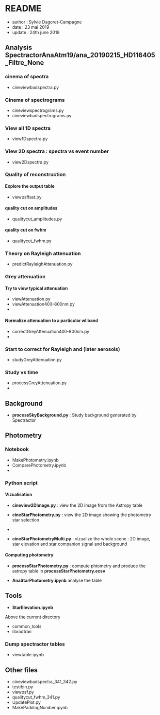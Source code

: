 # README

- author : Sylvie Dagoret-Campagne
- date : 23 mai 2019
- update : 24th june 2019

## Analysis SpectractorAnaAtm19/ana\_20190215\_HD116405\_Filtre\_None


### cinema of spectra


- cineviewbadspectra.py



### Cinema of spectrograms
		
- cineviewspectrograms.py	
- cineviewbadspectrograms.py		


### View all 1D spectra

- view1Dspectra.py	

### View 2D spectra : spectra vs event number

- view2Dspectra.py

### Quality of reconstruction

#### Explore the output table
- viewpsffast.py

#### quality cut on amplitudes
- qualitycut\_amplitudes.py


#### quality cut on fwhm

- qualitycut\_fwhm.py	

### Theory on Rayleigh attenuation

- predictRayleighAttenuation.py		

### Grey attenuation


#### Try to view typical attenuation
- viewAttenuation.py
- viewAttenuation400-800nm.py
- 
#### Normalize attenuation to a particular wl band

- correctGreyAttenuation400-800nm.py	
- 
### Start to correct for Rayleigh and (later aerosols)

- studyGreyAttenuation.py
			

### Study vs time
- 	processGreyAttenuation.py
-  

## Background

-  **processSkyBackground.py** : Study background generated by Spectractor

## Photometry

### Notebook

* MakePhotometry.ipynb
* ComparePhotometry.ipynb
*

### Python script

#### Vizualisation
* **cineview2DImage.py** : view the 2D image from the Astropy table
 
* **cineStarPhotometry.py** : view the 2D image showing the photometry star selection
*
* **cineStarPhotometryMulti.py** : vizualize the whole scene : 2D image, star elevation and star companion signal and background

#### Computing photometry
* **processStarPhotometry.py** : compute phtometry and produce the astropy table in **processStarPhotometry.ecsv**

* **AnaStarPhotometry.ipynb** analyse the table 







## Tools


* **StarElevation.ipynb**
 
Above the current directory

- common\_tools
- libradtran


### Dump spectractor tables
- viewtable.ipynb

## Other files

- cineviewbadspectra_341_342.py
- testibin.py				
- viewpsf.py			
- qualitycut_fwhm_341.py	
- UpdatePlot.py		
- MakePaddingNumber.ipynb